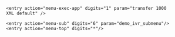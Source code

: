 
<menu name="welcom"
  greet-long=""
  >

    <entry action="menu-exec-app" digits="1" param="transfer 1000 XML default" />
    
    <entry action="menu-sub" digits="6" param="demo_ivr_submenu"/>
    <entry action="menu-top" digits="*"/>
    
</menu>